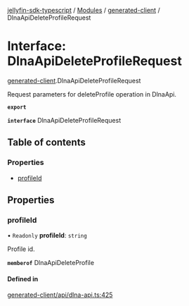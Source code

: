 [jellyfin-sdk-typescript](../README.md) / [Modules](../modules.md) / [generated-client](../modules/generated_client.md) / DlnaApiDeleteProfileRequest

# Interface: DlnaApiDeleteProfileRequest

[generated-client](../modules/generated_client.md).DlnaApiDeleteProfileRequest

Request parameters for deleteProfile operation in DlnaApi.

**`export`**

**`interface`** DlnaApiDeleteProfileRequest

## Table of contents

### Properties

- [profileId](generated_client.DlnaApiDeleteProfileRequest.md#profileid)

## Properties

### profileId

• `Readonly` **profileId**: `string`

Profile id.

**`memberof`** DlnaApiDeleteProfile

#### Defined in

[generated-client/api/dlna-api.ts:425](https://github.com/thornbill/jellyfin-sdk-typescript/blob/46678c1/src/generated-client/api/dlna-api.ts#L425)
